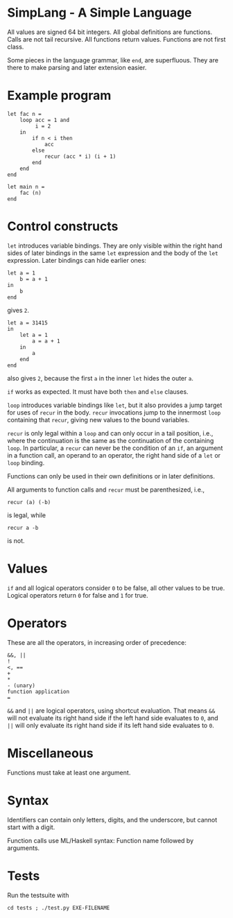 SimpLang - A Simple Language
============================

All values are signed 64 bit integers.  All global definitions are
functions.  Calls are not tail recursive.  All functions return
values.  Functions are not first class.

Some pieces in the language grammar, like `end`, are superfluous.
They are there to make parsing and later extension easier.

# Example program

	let fac n =
		loop acc = 1 and
			 i = 2
		in
			if n < i then
        		acc
      		else
				recur (acc * i) (i + 1)
			end
		end
	end

	let main n =
		fac (n)
	end

# Control constructs

`let` introduces variable bindings.  They are only visible within the
right hand sides of later bindings in the same `let` expression and
the body of the `let` expression.  Later bindings can hide earlier
ones:

    let a = 1
		b = a + 1
	in
		b
	end

gives `2`.

	let a = 31415
	in
		let a = 1
			a = a + 1
		in
			a
		end
	end

also gives `2`, because the first `a` in the inner `let` hides the
outer `a`.

`if` works as expected.  It must have both `then` and `else` clauses.

`loop` introduces variable bindings like `let`, but it also provides a
jump target for uses of `recur` in the body.  `recur` invocations jump
to the innermost `loop` containing that `recur`, giving new values to
the bound variables.

`recur` is only legal within a `loop` and can only occur in a tail
position, i.e., where the continuation is the same as the continuation
of the containing `loop`.  In particular, a `recur` can never be the
condition of an `if`, an argument in a function call, an operand to an
operator, the right hand side of a `let` or `loop` binding.

Functions can only be used in their own definitions or in later
definitions.

All arguments to function calls and `recur` must be parenthesized,
i.e.,

    recur (a) (-b)

is legal, while

    recur a -b

is not.

# Values

`if` and all logical operators consider `0` to be false, all other
values to be true.  Logical operators return `0` for false and `1` for
true.

# Operators

These are all the operators, in increasing order of precedence:

	&&, ||
	!
	<, ==
	+
	*
	- (unary)
	function application
	=

`&&` and `||` are logical operators, using shortcut evaluation.  That
means `&&` will not evaluate its right hand side if the left hand side
evaluates to `0`, and `||` will only evaluate its right hand side if
its left hand side evaluates to `0`.

# Miscellaneous

Functions must take at least one argument.

# Syntax

Identifiers can contain only letters, digits, and the underscore, but
cannot start with a digit.

Function calls use ML/Haskell syntax: Function name followed by
arguments.

# Tests

Run the testsuite with

    cd tests ; ./test.py EXE-FILENAME
 

